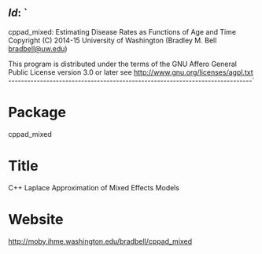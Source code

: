$Id:$
`
-----------------------------------------------------------------------------
cppad_mixed: Estimating Disease Rates as Functions of Age and Time
          Copyright (C) 2014-15 University of Washington
             (Bradley M. Bell bradbell@uw.edu)

This program is distributed under the terms of the
	     GNU Affero General Public License version 3.0 or later
see http://www.gnu.org/licenses/agpl.txt
-----------------------------------------------------------------------------`
# Package
cppad_mixed

# Title
C++ Laplace Approximation of Mixed Effects Models

# Website
http://moby.ihme.washington.edu/bradbell/cppad_mixed

